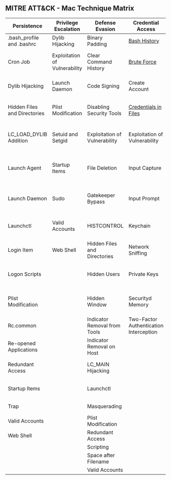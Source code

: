 ## MITRE ATT&CK - Mac Technique Matrix

| Persistence                  | Privilege Escalation          | Defense Evasion               | Credential Access                                                  | Discovery                                                                 | Lateral Movement                | Execution                | Collection                     | Exfiltration                                  | Command and Control                     | 
|------------------------------|-------------------------------|-------------------------------|--------------------------------------------------------------------|---------------------------------------------------------------------------|---------------------------------|--------------------------|--------------------------------|-----------------------------------------------|-----------------------------------------| 
| .bash_profile and .bashrc    | Dylib Hijacking               | Binary Padding                | [Bash History](Credential_access/Bash_history.md)                  | Account Discovery                                                         | AppleScript                     | AppleScript              | Automated Collection           | Automated Exfiltration                        | Commonly Used Port                      | 
| Cron Job                     | Exploitation of Vulnerability | Clear Command History         | [Brute Force](Credential_access/Brute_force.md)                    | Application Window Discovery                                              | Application Deployment Software | Command-Line Interface   | Clipboard Data                 | Data Compressed                               | Communication Through Removable Media   | 
| Dylib Hijacking              | Launch Daemon                 | Code Signing                  | Create Account                                                     | [File and Directory Discovery](Discovery/File_and_directory_discovery.md) | Exploitation of Vulnerability   | Graphical User Interface | Data Staged                    | Data Encrypted                                | Connection Proxy                        | 
| Hidden Files and Directories | Plist Modification            | Disabling Security Tools      | [Credentials in Files](Credential_access/Credentials_in_files.md)  | Network Share Discovery                                                   | Logon Scripts                   | Launchctl                | Data from Local System         | Data Transfer Size Limits                     | Custom Command and Control Protocol     | 
| LC_LOAD_DYLIB Addition       | Setuid and Setgid             | Exploitation of Vulnerability | Exploitation of Vulnerability                                      | Permission Groups Discovery                                               | Remote File Copy                | Scripting                | Data from Network Shared Drive | Exfiltration Over Alternative Protocol        | Custom Cryptographic Protocol           | 
| Launch Agent                 | Startup Items                 | File Deletion                 | Input Capture                                                      | Process Discovery                                                         | Remote Services                 | Source                   | Data from Removable Media      | Exfiltration Over Command and Control Channel | Data Encoding                           | 
| Launch Daemon                | Sudo                          | Gatekeeper Bypass             | Input Prompt                                                       | Remote System Discovery                                                   | Third-party Software            | Space after Filename     | Input Capture                  | Exfiltration Over Other Network Medium        | Data Obfuscation                        | 
| Launchctl                    | Valid Accounts                | HISTCONTROL                   | Keychain                                                           | Security Software Discovery                                               |                                 | Third-party Software     | Screen Capture                 | Exfiltration Over Physical Medium             | Fallback Channels                       | 
| Login Item                   | Web Shell                     | Hidden Files and Directories  | Network Sniffing                                                   | System Information Discovery                                              |                                 | Trap                     |                                | Scheduled Transfer                            | Multi-Stage Channels                    | 
| Logon Scripts                |                               | Hidden Users                  | Private Keys                                                       | System Network Configuration Discovery                                    |                                 |                          |                                |                                               | Multiband Communication                 | 
| Plist Modification           |                               | Hidden Window                 | Securityd Memory                                                   | System Network Connections Discovery                                      |                                 |                          |                                |                                               | Multilayer Encryption                   | 
| Rc.common                    |                               | Indicator Removal from Tools  | Two-Factor Authentication Interception                             | System Owner/User Discovery                                               |                                 |                          |                                |                                               | Remote File Copy                        | 
| Re-opened Applications       |                               | Indicator Removal on Host     |                                                                    |                                                                           |                                 |                          |                                |                                               | Standard Application Layer Protocol     | 
| Redundant Access             |                               | LC_MAIN Hijacking             |                                                                    |                                                                           |                                 |                          |                                |                                               | Standard Cryptographic Protocol         | 
| Startup Items                |                               | Launchctl                     |                                                                    |                                                                           |                                 |                          |                                |                                               | Standard Non-Application Layer Protocol | 
| Trap                         |                               | Masquerading                  |                                                                    |                                                                           |                                 |                          |                                |                                               | Uncommonly Used Port                    | 
| Valid Accounts               |                               | Plist Modification            |                                                                    |                                                                           |                                 |                          |                                |                                               | Web Service                             | 
| Web Shell                    |                               | Redundant Access              |                                                                    |                                                                           |                                 |                          |                                |                                               |                                         | 
|                              |                               | Scripting                     |                                                                    |                                                                           |                                 |                          |                                |                                               |                                         | 
|                              |                               | Space after Filename          |                                                                    |                                                                           |                                 |                          |                                |                                               |                                         | 
|                              |                               | Valid Accounts                |                                                                    |                                                                           |                                 |                          |                                |                                               |                                         | 

